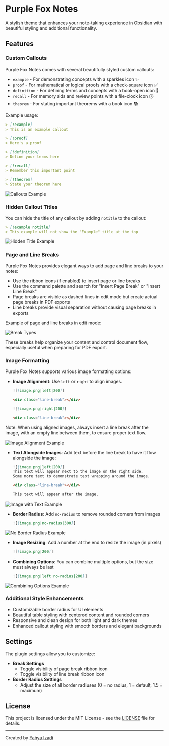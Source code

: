 # Purple Fox Notes

A stylish theme that enhances your note-taking experience in Obsidian with beautiful styling and additional functionality.

## Features

### Custom Callouts

Purple Fox Notes comes with several beautifully styled custom callouts:

- `example` - For demonstrating concepts with a sparkles icon ✨
- `proof` - For mathematical or logical proofs with a check-square icon ✅
- `definition` - For defining terms and concepts with a book-open icon 📖
- `recall` - For memory aids and review points with a file-clock icon 🕒
- `theorem` - For stating important theorems with a book icon 📚

Example usage:
```md
> [!example]
> This is an example callout

> [!proof]
> Here's a proof

> [!definition]
> Define your terms here

> [!recall]
> Remember this important point

> [!theorem]
> State your theorem here
```

![Callouts Example](./docs/screenshots/callouts-example.png)


### Hidden Callout Titles

You can hide the title of any callout by adding `notitle` to the callout:

```md
> [!example notitle]
> This example will not show the "Example" title at the top
```

![Hidden Title Example](./docs/screenshots/notitle-example.png)

### Page and Line Breaks

Purple Fox Notes provides elegant ways to add page and line breaks to your notes:

- Use the ribbon icons (if enabled) to insert page or line breaks
- Use the command palette and search for "Insert Page Break" or "Insert Line Break"
- Page breaks are visible as dashed lines in edit mode but create actual page breaks in PDF exports
- Line breaks provide visual separation without causing page breaks in exports

Example of page and line breaks in edit mode:

![Break Types](./docs/screenshots/break.png)

These breaks help organize your content and control document flow, especially useful when preparing for PDF export.

### Image Formatting

Purple Fox Notes supports various image formatting options:

- **Image Alignment**: Use `left` or `right` to align images.
    ```md
    ![[image.png|left|200]]

    <div class="line-break"></div>
    
    ![[image.png|right|200]]

    <div class="line-break"></div>
    ```

Note: When using aligned images, always insert a line break after the image, with an empty line between them, to ensure proper text flow.

![Image Alignment Example](./docs/screenshots/image-align.png)

- **Text Alongside Images**: Add text before the line break to have it flow alongside the image:
    ```md
    ![[image.png|left|200]]
    This text will appear next to the image on the right side.
    Some more text to demonstrate text wrapping around the image.

    <div class="line-break"></div>
    
    This text will appear after the image.
    ```

![Image with Text Example](./docs/screenshots/alongside-image.png)


- **Border Radius**: Add `no-radius` to remove rounded corners from images
  ```md
  ![[image.png|no-radius|300]]
  ```
![No Border Radius Example](./docs/screenshots/no-radius.png)

- **Image Resizing**: Add a number at the end to resize the image (in pixels)
  ```md
  ![[image.png|200]]
  ```

- **Combining Options**: You can combine multiple options, but the size must always be last
  ```md
  ![[image.png|left no-radius|200]]
  ```
![Combining Options Example](./docs/screenshots/combining.png)

### Additional Style Enhancements
- Customizable border radius for UI elements
- Beautiful table styling with centered content and rounded corners
- Responsive and clean design for both light and dark themes
- Enhanced callout styling with smooth borders and elegant backgrounds

## Settings

The plugin settings allow you to customize:

- **Break Settings**
  - Toggle visibility of page break ribbon icon
  - Toggle visibility of line break ribbon icon
- **Border Radius Settings**
  - Adjust the size of all border radiuses (0 = no radius, 1 = default, 1.5 = maximum)

## License

This project is licensed under the MIT License - see the [LICENSE](LICENSE) file for details.

---

Created by [Yahya Izadi](https://github.com/yahaiz)